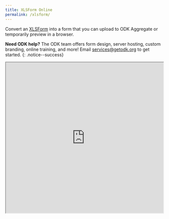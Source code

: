 ```yaml
---
title: XLSForm Online
permalink: /xlsform/
---
```


Convert an [XLSForm](https://docs.getodk.org/xlsform/) into a form that you can upload to ODK Aggregate or temporarily preview in a browser.

**Need ODK help?** The ODK team offers form design, server hosting, custom branding, online training, and more! Email <services@getodk.org> to get started.
{: .notice--success}

<p><iframe src="https://xlsform.getodk.org" height="480" width="100%" onerror="(function() { window.location.protocol = 'https'; })()"></iframe></p>